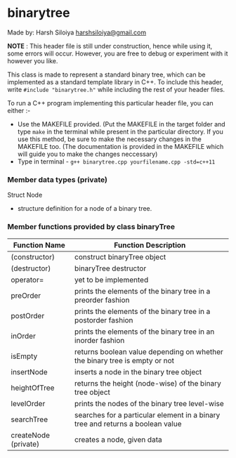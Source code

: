 # binarytree
Made by: Harsh Siloiya
harshsiloiya@gmail.com

**NOTE** : This header file is still under construction, hence while using it, some errors will occur. However, you are free to debug or experiment with it however you like.

This class is made to represent a standard binary tree, which can be implemented as a standard template library in C++. To include this header, write `#include "binarytree.h"` while including the rest of your header files.

To run a C++ program implementing this particular header file, you can either :-

* Use the MAKEFILE provided. (Put the MAKEFILE in the target folder and type `make` in the terminal while present in the particular directory.
If you use this method, be sure to make the necessary changes in the MAKEFILE too. (The documentation is provided in the MAKEFILE which will guide you to make the changes neccessary)
* Type in terminal - `g++ binarytree.cpp yourfilename.cpp -std=c++11`

### Member data types (private)
Struct Node
- structure definition for a node of a binary tree.

### Member functions provided by class binaryTree

Function Name | Function Description
--------------|---------------------
(constructor) | construct binaryTree object         
(destructor) | binaryTree destructor
operator= | yet to be implemented
preOrder | prints the elements of the binary tree in a preorder fashion
postOrder | prints the elements of the binary tree in a postorder fashion
inOrder | prints the elements of the binary tree in an inorder fashion
isEmpty | returns boolean value depending on whether the binary tree is empty or not
insertNode | inserts a node in the binary tree object
heightOfTree | returns the height (node-wise) of the binary tree object
levelOrder | prints the nodes of the binary tree level-wise
searchTree | searches for a particular element in a binary tree and returns a boolean value
createNode (private) | creates a node, given data
